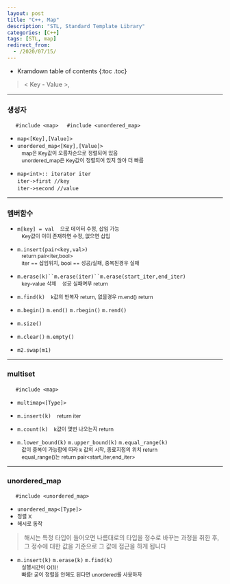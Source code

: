 ```yaml
---
layout: post
title: "C++, Map"
description: "STL, Standard Template Library"
categories: [C++]
tags: [STL, map]
redirect_from:
  - /2020/07/15/
---
```

  <style>
    .margin {
      font-size:12px;
      margin-left:10px;
    }
    .nomargin{
      font-size:12px;
      margin-left:0;
    }
    .space{
      margin:-10px 0;
    }
  </style>

* Kramdown table of contents
{:toc .toc}

>  < Key - Value >, 

------------------

### 생성자

&nbsp;&nbsp;&nbsp;&nbsp;  `#include <map>`&nbsp;&nbsp;&nbsp;&nbsp;  `#include <unordered_map>`    
* `map<[Key],[Value]>`     
* `unordered_map<[Key],[Value]>`   
<span class="margin">  map은 Key값이 오름차순으로 정렬되어 있음</span>    
<span class="margin">  unordered_map은 Key값이 정렬되어 있지 않아 더 빠름</span>    

<span class="space"></span>    

* `map<int>:: iterator iter`    
  `iter->first //key`    
  `iter->second //value`    

-----------------------

### 멤버함수

* `m[key] = val` <span class="margin">으로 데이터 수정, 삽입 가능</span>   
<span class="margin">Key값이 이미 존재하면 수정, 없으면 삽입</span>  

* `m.insert(pair<key,val>)`    
<span class="margin">return pair<iter,bool></span>  
<span class="margin">iter == 삽입위치, bool == 성공/실패, 중복된경우 실패</span>    

* `m.erase(k)``m.erase(iter)``m.erase(start_iter,end_iter)`  
<span class="margin">key-value 삭제</span> 
<span class="margin">성공 실패여부 return</span>     

* `m.find(k)` <span class="margin">k값의 반복자 return,  없을경우 m.end() return</span>

<span class="space"></span>


* `m.begin()` `m.end()` `m.rbegin()` `m.rend()`

* `m.size()`
* `m.clear()` `m.empty()`
* `m2.swap(m1)`    

--------------------
### multiset

&nbsp;&nbsp;&nbsp;&nbsp;  `#include <map>`
* `multimap<[Type]>`   

* `m.insert(k)` <span class="margin">return iter</span> 
* `m.count(k)`    <span class="margin">k값이 몇번 나오는지 return</span>   
* `m.lower_bound(k)` `m.upper_bound(k)` `m.equal_range(k)`    
<span class="margin">값이 중복이 가능함에 따라 k 값의 시작, 종료지점의 위치 return</span>    
<span class="margin">equal_range()는 return pair<start_iter,end_iter></span>     

--------------------
### unordered_map

&nbsp;&nbsp;&nbsp;&nbsp;  `#include <unordered_map>`
* `unordered_map<[Type]>`   
* <span class="nomargin">정렬 X</span>
* <span class="nomargin">해시로 동작</span>    

> 해시는 특정 타입이 들어오면 나름대로의 타입을 정수로 바꾸는 과정을 취한 후, 그 정수에 대한 값을 기준으로 그 값에 접근을 하게 됩니다


* `m.insert(k)` `m.erase(k)` `m.find(k)`    
<span class="margin"> 실행시간이 O(1)!</span>    
<span class="margin"> 빠름! 굳이 정렬을 안해도 된다면 unordered를 사용하자 </span>    



